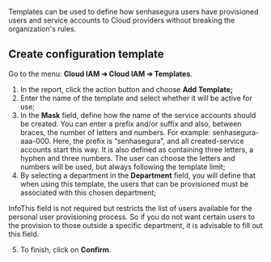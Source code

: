 Templates can be used to define how senhasegura users have provisioned users and service accounts to Cloud providers without breaking the organization's rules.

## Create configuration template

  


Go to the menu: **Cloud IAM ➔ Cloud IAM ➔ Templates**.

1. In the report, click the action button and choose **Add Template;**
2. Enter the name of the template and select whether it will be active for use;
3. In the **Mask** field, define how the name of the service accounts should be created. You can enter a prefix and/or suffix and also, between braces, the number of letters and numbers. For example: senhasegura\-aaa\-000. Here, the prefix is “senhasegura”, and all created\-service accounts start this way. It is also defined as containing three letters, a hyphen and three numbers. The user can choose the letters and numbers will be used, but always following the template limit;
4. By selecting a department in the **Department** field, you will define that when using this template, the users that can be provisioned must be associated with this chosen department;

InfoThis field is not required but restricts the list of users available for the personal user provisioning process. So if you do not want certain users to the provision to those outside a specific department, it is advisable to fill out this field.

5. To finish, click on **Confirm**.
